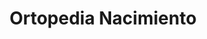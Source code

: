 ---
title: "Ortopedia Nacimiento"
url: /nacimiento/ortopedia-nacimiento/
shop: suministros médicos
---